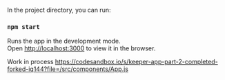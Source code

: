 


In the project directory, you can run:

### `npm start`

Runs the app in the development mode.\
Open [http://localhost:3000](http://localhost:3000) to view it in the browser.




Work in process
https://codesandbox.io/s/keeper-app-part-2-completed-forked-iq144?file=/src/components/App.js
